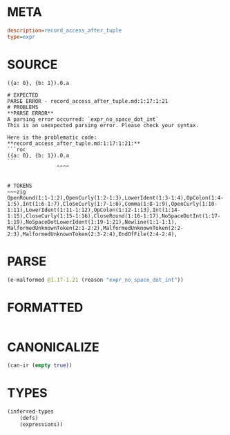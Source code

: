 # META
~~~ini
description=record_access_after_tuple
type=expr
~~~
# SOURCE
~~~roc
({a: 0}, {b: 1}).0.a
~~~
~~~
# EXPECTED
PARSE ERROR - record_access_after_tuple.md:1:17:1:21
# PROBLEMS
**PARSE ERROR**
A parsing error occurred: `expr_no_space_dot_int`
This is an unexpected parsing error. Please check your syntax.

Here is the problematic code:
**record_access_after_tuple.md:1:17:1:21:**
```roc
({a: 0}, {b: 1}).0.a
```
                ^^^^


# TOKENS
~~~zig
OpenRound(1:1-1:2),OpenCurly(1:2-1:3),LowerIdent(1:3-1:4),OpColon(1:4-1:5),Int(1:6-1:7),CloseCurly(1:7-1:8),Comma(1:8-1:9),OpenCurly(1:10-1:11),LowerIdent(1:11-1:12),OpColon(1:12-1:13),Int(1:14-1:15),CloseCurly(1:15-1:16),CloseRound(1:16-1:17),NoSpaceDotInt(1:17-1:19),NoSpaceDotLowerIdent(1:19-1:21),Newline(1:1-1:1),
MalformedUnknownToken(2:1-2:2),MalformedUnknownToken(2:2-2:3),MalformedUnknownToken(2:3-2:4),EndOfFile(2:4-2:4),
~~~
# PARSE
~~~clojure
(e-malformed @1.17-1.21 (reason "expr_no_space_dot_int"))
~~~
# FORMATTED
~~~roc

~~~
# CANONICALIZE
~~~clojure
(can-ir (empty true))
~~~
# TYPES
~~~clojure
(inferred-types
	(defs)
	(expressions))
~~~
